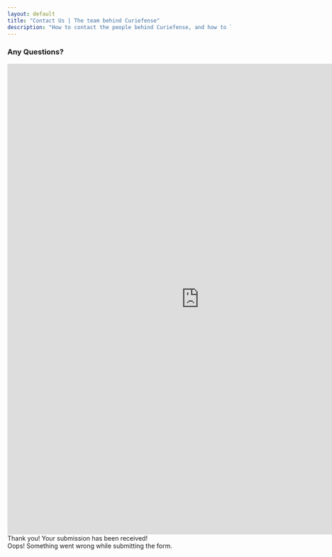 ```yaml
---
layout: default
title: "Contact Us | The team behind Curiefense"
description: "How to contact the people behind Curiefense, and how to learn more about the project"
---
```


<div class="hero-nohome contact-us">
  <div class="container w-container">
    <div class="hero-row nohome contact">
      <div class="row flex-vertical w-row">
        <div class="w-col w-col-9 w-col-stack">
          <div class="item-vertical level-one first">
            <div class="item-vertical first">
              <h3 class="heading-2">Any Questions?</h3>
            </div>
            <div class="item-vertical"></div>
          </div>
        </div>
        <div class="no-paddings w-col w-col-3 w-col-stack">
          <div class="hero-image"></div>
        </div>
      </div>
    </div>
  </div>
</div>
<div class="section">
  <div class="container w-container">
    <div class="row-section contact-header w-row">
      <div class="w-col w-col-8 w-col-stack">
        <div class="item-vertical manifesto"></div>
        <div class="w-form">
          <iframe src="https://us7.list-manage.com/contact-form?u=0f9080ebe705d62b70f41d9b8&form_id=3f8e830486aaf62a12bca79ca89614ca" title="form" style="height: 1060px; width: 90vw; max-width: 1070px; border: none; outline: none;"></iframe>
          <div class="w-form-done">
            <div>Thank you! Your submission has been received!</div>
          </div>
          <div class="w-form-fail">
            <div>Oops! Something went wrong while submitting the form.</div>
          </div>
        </div>
      </div>
      <div class="w-col w-col-4 w-col-stack"></div>
    </div>
  </div>
</div>